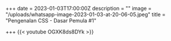 +++
date = 2023-01-03T17:00:00Z
description = ""
image = "/uploads/whatsapp-image-2023-01-03-at-20-06-05.jpeg"
title = "Pengenalan CSS - Dasar Pemula #1"

+++
{{< youtube OGXK8ds8DYk >}}